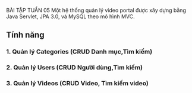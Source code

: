 BÀI TẬP TUẦN 05
Một hệ thống quản lý video portal được xây dựng bằng Java Servlet, JPA 3.0, và MySQL theo mô hình MVC.

## Tính năng

### 1. Quản lý Categories (CRUD Danh mục,Tìm kiếm)

### 2. Quản lý Users (CRUD Người dùng,Tìm kiếm)

### 3. Quản lý Videos (CRUD Video, Tìm kiếm video)

